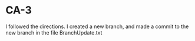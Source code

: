 # CA-3
I followed the directions. I created a new branch, and made a commit to the new branch in the file BranchUpdate.txt
